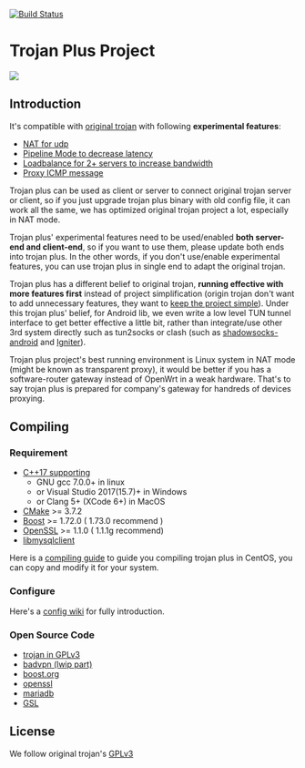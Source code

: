 [![Build Status](https://travis-ci.org/qiuzi/trojan-plus.svg?branch=dev)](https://travis-ci.org/qiuzi/qiuzi/trojan-plus)
# Trojan Plus Project
![](https://raw.githubusercontent.com/wiki/Trojan-Plus-Group/trojan-plus//trojan_plus_logo.png)

## Introduction

It's compatible with [original trojan](https://github.com/trojan-gfw/trojan) with following **experimental features**:

* [NAT for udp](https://github.com/Trojan-Plus-Group/trojan-plus/wiki/Configure#nat-config)
* [Pipeline Mode to decrease latency](https://github.com/yuchting/trojan/wiki/Why-we-need-Pipeline-mode)
* [Loadbalance for 2+ servers to increase bandwidth](https://github.com/yuchting/trojan/wiki/Why-we-need-load-balance-mode)
* [Proxy ICMP message](https://github.com/Trojan-Plus-Group/trojan-plus/wiki/Can-we-proxy-ICMP-message-(To-transfer-ping))

Trojan plus can be used as client or server to connect original trojan server or client, so if you just upgrade trojan plus binary with old config file, it can work all the same, we has optimized original trojan project a lot, especially in NAT mode.

Trojan plus' experimental features need to be used/enabled **both server-end and client-end**, so if you want to use them, please update both ends into trojan plus. In the other words, if you don't use/enable experimental features, you can use trojan plus in single end to adapt the original trojan.

Trojan plus has a different belief to original trojan, **running effective with more features first** instead of project simplification (origin trojan don't want to add unnecessary features, they want to [keep the project simple](https://github.com/trojan-gfw/trojan/blob/master/CONTRIBUTING.md#pull-requests)). Under this trojan plus' belief, for Android lib, we even write a low level TUN tunnel interface to get better effective a little bit, rather than integrate/use other 3rd system directly such as tun2socks or clash (such as [shadowsocks-android](https://github.com/shadowsocks/shadowsocks-android) and [Igniter](https://github.com/trojan-gfw/igniter)).

Trojan plus project's best running environment is Linux system in NAT mode (might be known as transparent proxy), it would be better if you has a software-router gateway instead of OpenWrt in a weak hardware. That's to say trojan plus is prepared for company's gateway for handreds of devices proxying.  

## Compiling

### Requirement

* [C++17 supporting](https://en.wikipedia.org/wiki/C%2B%2B17) 
  - GNU gcc 7.0.0+ in linux
  - or Visual Studio 2017(15.7)+ in Windows
  - or Clang 5+ (XCode 6+) in MacOS
* [CMake](https://cmake.org/) >= 3.7.2
* [Boost](http://www.boost.org/) >= 1.72.0 ( 1.73.0 recommend )
* [OpenSSL](https://www.openssl.org/) >= 1.1.0 ( 1.1.1g recommend)
* [libmysqlclient](https://downloads.mariadb.orgd)

Here is a [compiling guide](https://github.com/Trojan-Plus-Group/trojan-plus/wiki/Compiling) to guide you compiling trojan plus in CentOS, you can copy and modify it for your system.

### Configure

Here's a [config wiki](https://github.com/Trojan-Plus-Group/trojan-plus/wiki/Configure) for fully introduction.

### Open Source Code

* [trojan in GPLv3](https://github.com/trojan-gfw/trojan/blob/master/LICENSE)
* [badvpn (lwip part)](https://github.com/Trojan-Plus-Group/badvpn)
* [boost.org](https://www.boost.org/users/license.html)
* [openssl](https://www.openssl.org/)
* [mariadb](https://mariadb.com/kb/en/legal-documents-mariadb-license/)
* [GSL](https://github.com/microsoft/GSL)

## License

We follow original trojan's [GPLv3](LICENSE)
